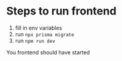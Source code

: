 # Steps to run frontend

1. fill in env variables
2. run `npx prisma migrate`
3. run `npm run dev`

You frontend should have started
